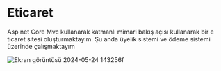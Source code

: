 # Eticaret
 Asp net Core Mvc kullanarak katmanlı mimari bakış açısı kullanarak bir e ticaret sitesi oluşturmaktayım.
 Şu anda üyelik sistemi ve ödeme sistemi üzerinde çalışmaktayım
 
![Ekran görüntüsü 2024-05-24 143256f](https://github.com/tugbanurdemir/Eticaret/assets/82717981/36977aaa-46d1-4d75-a913-09d3b6c05986)
